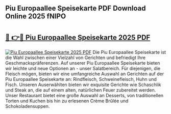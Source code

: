 ## Piu Europaallee Speisekarte PDF Download Online 2025 fNlPO

# <h2><a href="http://gcdvqhl.nevu.top/?p=Piu+Europaallee+Speisekarte">🔗 👉🔴 Piu Europaallee Speisekarte 2025 PDF</a></h2>

[![Piu Europaallee Speisekarte 2025 PDF](https://i.imgur.com/dBaPXMq.png)](http://gcdvqhl.nevu.top/?p=Piu+Europaallee+Speisekarte)
Die Piu Europaallee Speisekarte ist die Wahl zwischen einer Vielzahl von Gerichten und befriedigt Ihre Geschmackspräferenzen. Auf unserer Piu Europaallee Speisekarte bieten wir leichte und neue Optionen an - unser Salatbereich. Für diejenigen, die Fleisch mögen, bieten wir eine umfangreiche Auswahl an Gerichten auf der Piu Europaallee Speisekarte an: Rindfleisch, Schweinefleisch, Huhn und Fisch. Unseren Auserwählten bieten wir exquisite Gerichte wie Schaschlik und Steak an, die auf einem alten, natürlichen Feuer zubereitet werden. Unser Restaurant bietet eine große Auswahl an Desserts, von traditionellen Torten und Kuchen bis hin zu erlesenen Crème Brûlée und Schokoladensuppen.
